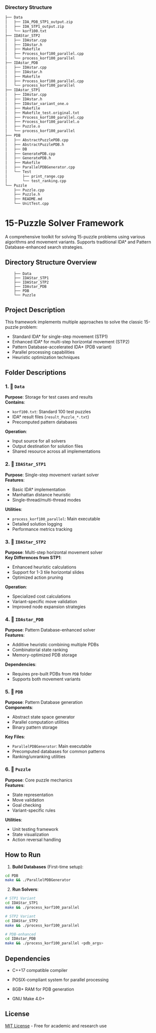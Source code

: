 ### Directory Structure

```bash
├── Data
│   ├── IDA_PDB_STP1_output.zip
│   ├── IDA_STP1_output.zip
│   └── korf100.txt
├── IDAStar_STP2
│   ├── IDAstar.cpp
│   ├── IDAstar.h
│   ├── Makefile
│   ├── Process_korf100_parallel.cpp
│   └── process_korf100_parallel
├── IDAstar_PDB
│   ├── IDAstar.cpp
│   ├── IDAstar.h
│   ├── Makefile
│   ├── Process_korf100_parallel.cpp
│   └── process_korf100_parallel
├── IDAstar_STP1
│   ├── IDAstar.cpp
│   ├── IDAstar.h
│   ├── IDAstar_variant_one.o
│   ├── Makefile
│   ├── Makefile_test.original.txt
│   ├── Process_korf100_parallel.cpp
│   ├── Process_korf100_parallel.o
│   ├── Puzzle.o
│   └── process_korf100_parallel
├── PDB
│   ├── AbstractPuzzlePDB.cpp
│   ├── AbstractPuzzlePDB.h
│   ├── DB
│   ├── GeneratePDB.cpp
│   ├── GeneratePDB.h
│   ├── Makefile
│   ├── ParallelPDBGenerator.cpp
│   └── Test
│       ├── print_range.cpp
│       └── test_ranking.cpp
└── Puzzle
    ├── Puzzle.cpp
    ├── Puzzle.h
    ├── README.md
    └── UnitTest.cpp
```

# 15-Puzzle Solver Framework

A comprehensive toolkit for solving 15-puzzle problems using various algorithms and movement variants. Supports traditional IDA* and Pattern Database-enhanced search strategies.

## Directory Structure Overview
```text
    ├── Data
    ├── IDAStar_STP1
    ├── IDAStar_STP2
    ├── IDAstar_PDB
    ├── PDB
    └── Puzzle
```


## Project Description

This framework implements multiple approaches to solve the classic 15-puzzle problem:
- Standard IDA* for single-step movement (STP1)
- Enhanced IDA* for multi-step horizontal movement (STP2)
- Pattern Database-accelerated IDA* (PDB variant)
- Parallel processing capabilities
- Heuristic optimization techniques

## Folder Descriptions

### 1. 📁 `Data`
**Purpose**: Storage for test cases and results  
**Contains**:
- `korf100.txt`: Standard 100 test puzzles
- IDA* result files (`result_Puzzle_*.txt`)
- Precomputed pattern databases

**Operation**:
- Input source for all solvers
- Output destination for solution files
- Shared resource across all implementations

### 2. 📁 `IDAStar_STP1`
**Purpose**: Single-step movement variant solver  
**Features**:
- Basic IDA* implementation
- Manhattan distance heuristic
- Single-thread/multi-thread modes

**Utilities**:
- `process_korf100_parallel`: Main executable
- Detailed solution logging
- Performance metrics tracking

### 3. 📁 `IDAStar_STP2`
**Purpose**: Multi-step horizontal movement solver  
**Key Differences from STP1**:
- Enhanced heuristic calculations
- Support for 1-3 tile horizontal slides
- Optimized action pruning

**Operation**:
- Specialized cost calculations
- Variant-specific move validation
- Improved node expansion strategies

### 4. 📁 `IDAstar_PDB`
**Purpose**: Pattern Database-enhanced solver  
**Features**:
- Additive heuristic combining multiple PDBs
- Combinatorial state ranking
- Memory-optimized PDB storage

**Dependencies**:
- Requires pre-built PDBs from `PDB` folder
- Supports both movement variants

### 5. 📁 `PDB`
**Purpose**: Pattern Database generation  
**Components**:
- Abstract state space generator
- Parallel computation utilities
- Binary pattern storage

**Key Files**:
- `ParallelPDBGenerator`: Main executable
- Precomputed databases for common patterns
- Ranking/unranking utilities

### 6. 📁 `Puzzle`
**Purpose**: Core puzzle mechanics  
**Features**:
- State representation
- Move validation
- Goal checking
- Variant-specific rules

**Utilities**:
- Unit testing framework
- State visualization
- Action reversal handling

## How to Run

1. **Build Databases** (First-time setup):
```bash
cd PDB
make && ./ParallelPDBGenerator
```

2. **Run Solvers**:
```bash
# STP1 Variant
cd IDAStar_STP1
make && ./process_korf100_parallel

# STP2 Variant
cd IDAStar_STP2
make && ./process_korf100_parallel

# PDB-enhanced
cd IDAstar_PDB
make && ./process_korf100_parallel <pdb_args>
```

## Dependencies

 - C++17 compatible compiler

 - POSIX-compliant system for parallel processing

 - 8GB+ RAM for PDB generation

 - GNU Make 4.0+

## License
[MIT License](https://chat.deepseek.com/a/chat/s/LICENSE) - Free for academic and research use

